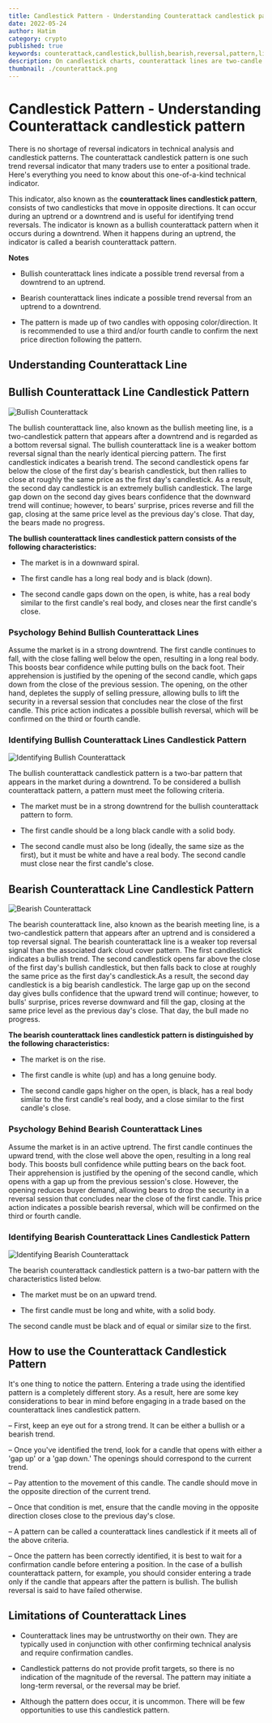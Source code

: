 ```yaml
---
title: Candlestick Pattern - Understanding Counterattack candlestick pattern
date: 2022-05-24
author: Hatim
category: crypto
published: true
keywords: counterattack,candlestick,bullish,bearish,reversal,pattern,lines
description: On candlestick charts, counterattack lines are two-candle reversal patterns. There are bullish and bearish variations.
thumbnail: ./counterattack.png
---
```


# Candlestick Pattern - Understanding Counterattack candlestick pattern

There is no shortage of reversal indicators in technical analysis and candlestick patterns. The counterattack candlestick pattern is one such trend reversal indicator that many traders use to enter a positional trade.
Here's everything you need to know about this one-of-a-kind technical indicator.

This indicator, also known as the **counterattack lines candlestick pattern**, consists of two candlesticks that move in opposite directions. It can occur during an uptrend or a downtrend and is useful for identifying trend reversals. The indicator is known as a bullish counterattack pattern when it occurs during a downtrend. When it happens during an uptrend, the indicator is called a bearish counterattack pattern.

**Notes**

- Bullish counterattack lines indicate a possible trend reversal from a downtrend to an uptrend.

- Bearish counterattack lines indicate a possible trend reversal from an uptrend to a downtrend.

- The pattern is made up of two candles with opposing color/direction. It is recommended to use a third and/or fourth candle to confirm the next price direction following the pattern.

## Understanding Counterattack Line

## Bullish Counterattack Line Candlestick Pattern

![Bullish Counterattack](./bullishcounterattack.jpg)

The bullish counterattack line, also known as the bullish meeting line, is a two-candlestick pattern that appears after a downtrend and is regarded as a bottom reversal signal. The bullish counterattack line is a weaker bottom reversal signal than the nearly identical piercing pattern. The first candlestick indicates a bearish trend. The second candlestick opens far below the close of the first day's bearish candlestick, but then rallies to close at roughly the same price as the first day's candlestick. As a result, the second day candlestick is an extremely bullish candlestick. The large gap down on the second day gives bears confidence that the downward trend will continue; however, to bears' surprise, prices reverse and fill the gap, closing at the same price level as the previous day's close. That day, the bears made no progress.

**The bullish counterattack lines candlestick pattern consists of the following characteristics:**

- The market is in a downward spiral.

- The first candle has a long real body and is black (down).

- The second candle gaps down on the open, is white, has a real body similar to the first candle's real body, and closes near the first candle's close.

### Psychology Behind Bullish Counterattack Lines

Assume the market is in a strong downtrend. The first candle continues to fall, with the close falling well below the open, resulting in a long real body. This boosts bear confidence while putting bulls on the back foot. Their apprehension is justified by the opening of the second candle, which gaps down from the close of the previous session. The opening, on the other hand, depletes the supply of selling pressure, allowing bulls to lift the security in a reversal session that concludes near the close of the first candle. This price action indicates a possible bullish reversal, which will be confirmed on the third or fourth candle.

### Identifying Bullish Counterattack Lines Candlestick Pattern

![Identifying Bullish Counterattack](./Bullish-Counter-attack-at-support.jpg)

The bullish counterattack candlestick pattern is a two-bar pattern that appears in the market during a downtrend. To be considered a bullish counterattack pattern, a pattern must meet the following criteria.

- The market must be in a strong downtrend for the bullish counterattack pattern to form.

- The first candle should be a long black candle with a solid body.

- The second candle must also be long (ideally, the same size as the first), but it must be white and have a real body.
  The second candle must close near the first candle's close.

## Bearish Counterattack Line Candlestick Pattern

![Bearish Counterattack](./Bearish-Counter-Attack-Details-1.jpg)

The bearish counterattack line, also known as the bearish meeting line, is a two-candlestick pattern that appears after an uptrend and is considered a top reversal signal. The bearish counterattack line is a weaker top reversal signal than the associated dark cloud cover pattern. The first candlestick indicates a bullish trend. The second candlestick opens far above the close of the first day's bullish candlestick, but then falls back to close at roughly the same price as the first day's candlestick.As a result, the second day candlestick is a big bearish candlestick. The large gap up on the second day gives bulls confidence that the upward trend will continue; however, to bulls' surprise, prices reverse downward and fill the gap, closing at the same price level as the previous day's close. That day, the bull made no progress.

**The bearish counterattack lines candlestick pattern is distinguished by the following characteristics:**

- The market is on the rise.

- The first candle is white (up) and has a long genuine body.

- The second candle gaps higher on the open, is black, has a real body similar to the first candle's real body, and a close similar to the first candle's close.

### Psychology Behind Bearish Counterattack Lines

Assume the market is in an active uptrend. The first candle continues the upward trend, with the close well above the open, resulting in a long real body. This boosts bull confidence while putting bears on the back foot. Their apprehension is justified by the opening of the second candle, which opens with a gap up from the previous session's close. However, the opening reduces buyer demand, allowing bears to drop the security in a reversal session that concludes near the close of the first candle. This price action indicates a possible bearish reversal, which will be confirmed on the third or fourth candle.

### Identifying Bearish Counterattack Lines Candlestick Pattern

![Identifying Bearish Counterattack](./Bearish-Counter-Attack-Example.jpg)

The bearish counterattack candlestick pattern is a two-bar pattern with the characteristics listed below.

- The market must be on an upward trend.

- The first candle must be long and white, with a solid body.

The second candle must be black and of equal or similar size to the first.

## How to use the Counterattack Candlestick Pattern

It's one thing to notice the pattern. Entering a trade using the identified pattern is a completely different story. As a result, here are some key considerations to bear in mind before engaging in a trade based on the counterattack lines candlestick pattern.

– First, keep an eye out for a strong trend. It can be either a bullish or a bearish trend.

– Once you've identified the trend, look for a candle that opens with either a 'gap up' or a 'gap down.' The openings should correspond to the current trend.

– Pay attention to the movement of this candle. The candle should move in the opposite direction of the current trend.

– Once that condition is met, ensure that the candle moving in the opposite direction closes close to the previous day's close.

– A pattern can be called a counterattack lines candlestick if it meets all of the above criteria.

– Once the pattern has been correctly identified, it is best to wait for a confirmation candle before entering a position. In the case of a bullish counterattack pattern, for example, you should consider entering a trade only if the candle that appears after the pattern is bullish. The bullish reversal is said to have failed otherwise.

## Limitations of Counterattack Lines

- Counterattack lines may be untrustworthy on their own. They are typically used in conjunction with other confirming technical analysis and require confirmation candles.

- Candlestick patterns do not provide profit targets, so there is no indication of the magnitude of the reversal. The pattern may initiate a long-term reversal, or the reversal may be brief.

- Although the pattern does occur, it is uncommon. There will be few opportunities to use this candlestick pattern.

